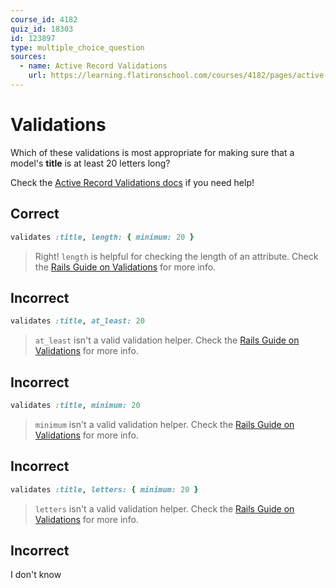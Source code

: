 ```yaml
---
course_id: 4182
quiz_id: 18303
id: 123897
type: multiple_choice_question
sources:
  - name: Active Record Validations
    url: https://learning.flatironschool.com/courses/4182/pages/active-record-validations
---
```


# Validations

Which of these validations is most appropriate for making sure that a
model's **title** is at least 20 letters long?

Check the [Active Record Validations docs][validations] if you need help!

## Correct

```rb
validates :title, length: { minimum: 20 }
```

> Right! `length` is helpful for checking the length of an attribute. Check the
> [Rails Guide on Validations][validations] for more info.

## Incorrect

```rb
validates :title, at_least: 20
```

> `at_least` isn't a valid validation helper. Check the
> [Rails Guide on Validations][validations] for more info.

## Incorrect

```rb
validates :title, minimum: 20
```

> `minimum` isn't a valid validation helper. Check the
> [Rails Guide on Validations][validations] for more info.

## Incorrect

```rb
validates :title, letters: { minimum: 20 }
```

> `letters` isn't a valid validation helper. Check the
> [Rails Guide on Validations][validations] for more info.

## Incorrect

I don't know

[validations]: https://guides.rubyonrails.org/active_record_validations.html#validation-helpers
